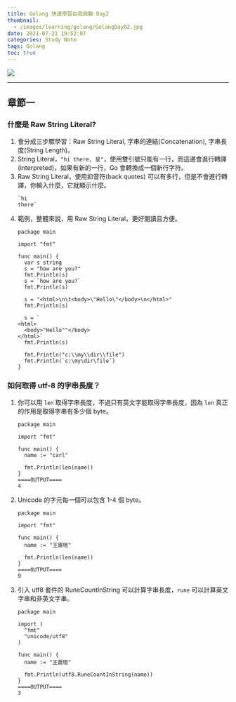 ```yaml
---
title: Golang 快速學習自我挑戰 Day2
thumbnail:
  - /images/learning/golang/GolangDay02.jpg
date: 2021-07-21 19:52:07
categories: Study Note
tags: Golang
toc: true
---
```

<img src="/images/learning/golang/GolangDay02.jpg">

***
## 章節一
### 什麼是 Raw String Literal?
1. 會分成三步驟學習：Raw String Literal, 字串的連結(Concatenation), 字串長度(String Length)。
2. String Literal，`"hi there, 星"`，使用雙引號只能有一行，而這邊會進行轉譯(interpreted)，如果有新的一行，Go 會轉換成一個新行字符。
3. Raw String Literal，使用抑音符(back quotes) 可以有多行，但是不會進行轉譯，你輸入什麼，它就顯示什麼。
    ```
    `hi 
    there`
    ```
4. 範例，整體來說，用 Raw String Literal，更好閱讀且方便。
    ```
    package main

    import "fmt"

    func main() {
      var s string
      s = "how are you?"
      fmt.Println(s)
      s = `how are you?`
      fmt.Println(s)

      s = "<html>\n\t<body>\"Hello\"</body>\n</html>"
      fmt.Println(s)

      s = `
    <html>
      <body>"Hello""</body>
    </html>`
      fmt.Println(s)

      fmt.Println("c:\\my\\dir\\file")
      fmt.Println(`c:\my\dir\file`)
    }
    ```
### 如何取得 utf-8 的字串長度？
1. 你可以用 `len` 取得字串長度，不過只有英文字能取得字串長度，因為 `len` 真正的作用是取得字串有多少個 byte。
    ```
    package main

    import "fmt"

    func main() {
      name := "carl"

      fmt.Println(len(name))
    }
    ====OUTPUT====
    4
    ```
2. Unicode 的字元每一個可以包含 1-4 個 byte。
    ```
    package main

    import "fmt"

    func main() {
      name := "王霆瑄"

      fmt.Println(len(name))
    }
    ====OUTPUT====
    9
    ```
3. 引入 utf8 套件的 RuneCountInString 可以計算字串長度，`rune` 可以計算英文字串和非英文字串。
    ```
    package main

    import (
      "fmt"
      "unicode/utf8"
    )

    func main() {
      name := "王霆瑄"

      fmt.Println(utf8.RuneCountInString(name))
    }
    ====OUTPUT====
    3
    ```









